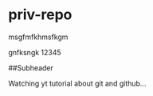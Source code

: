 # priv-repo

msgfmfkhmsfkgm

gnfksngk
12345

##Subheader

Watching yt tutorial about git and github...
